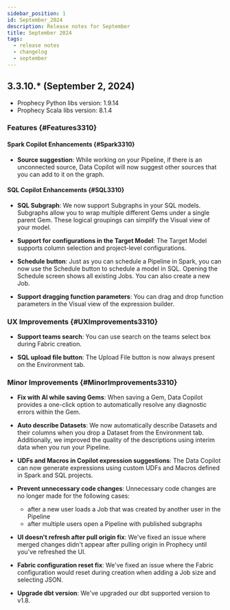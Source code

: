 ```yaml
---
sidebar_position: 1
id: September_2024
description: Release notes for September
title: September 2024
tags:
  - release notes
  - changelog
  - september
---
```


## 3.3.10.\* (September 2, 2024)

- Prophecy Python libs version: 1.9.14
- Prophecy Scala libs version: 8.1.4

### Features {#Features3310}

#### Spark Copilot Enhancements {#Spark3310}

- **Source suggestion**: While working on your Pipeline, if there is an unconnected source, Data Copilot will now suggest other sources that you can add to it on the graph.

#### SQL Copilot Enhancements {#SQL3310}

- **SQL Subgraph**: We now support Subgraphs in your SQL models. Subgraphs allow you to wrap multiple different Gems under a single parent Gem. These logical groupings can simplify the Visual view of your model.

- **Support for configurations in the Target Model**: The Target Model supports column selection and project-level configurations.

- **Schedule button**: Just as you can schedule a Pipeline in Spark, you can now use the Schedule button to schedule a model in SQL. Opening the Schedule screen shows all existing Jobs. You can also create a new Job.

- **Support dragging function parameters**: You can drag and drop function parameters in the Visual view of the expression builder.

### UX Improvements {#UXImprovements3310}

- **Support teams search**: You can use search on the teams select box during Fabric creation.

- **SQL upload file button**: The Upload File button is now always present on the Environment tab.

### Minor Improvements {#MinorImprovements3310}

- **Fix with AI while saving Gems**: When saving a Gem, Data Copilot provides a one-click option to automatically resolve any diagnostic errors within the Gem.

- **Auto describe Datasets**: We now automatically describe Datasets and their columns when you drop a Dataset from the Environment tab. Additionally, we improved the quality of the descriptions using interim data when you run your Pipeline.

- **UDFs and Macros in Copilot expression suggestions**: The Data Copilot can now generate expressions using custom UDFs and Macros defined in Spark and SQL projects.

- **Prevent unnecessary code changes**: Unnecessary code changes are no longer made for the following cases:

  - after a new user loads a Job that was created by another user in the Pipeline
  - after multiple users open a Pipeline with published subgraphs

- **UI doesn't refresh after pull origin fix**: We've fixed an issue where merged changes didn't appear after pulling origin in Prophecy until you've refreshed the UI.

- **Fabric configuration reset fix**: We've fixed an issue where the Fabric configuration would reset during creation when adding a Job size and selecting JSON.

- **Upgrade dbt version**: We've upgraded our dbt supported version to v1.8.
